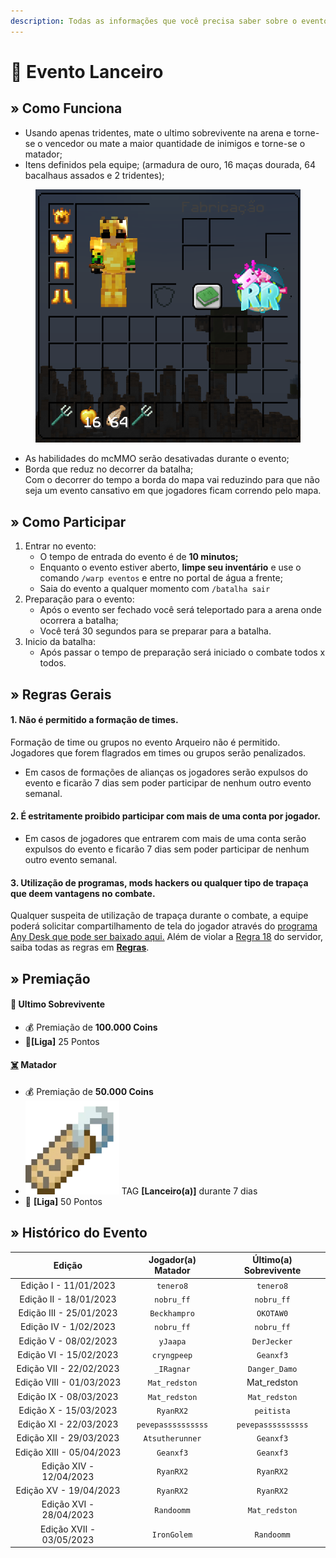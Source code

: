 ```yaml
---
description: Todas as informações que você precisa saber sobre o evento semanal Lanceiro.
---
```


# 🔱 Evento Lanceiro

## » Como Funciona

* Usando apenas tridentes, mate o ultimo sobrevivente na arena e torne-se o vencedor ou mate a maior quantidade de inimigos e torne-se o matador;
* Itens definidos pela equipe; (armadura de ouro, 16 maças dourada, 64 bacalhaus assados e 2 tridentes);

<figure><img src="../../.gitbook/assets/image (1) (2).png" alt=""><figcaption></figcaption></figure>

* As habilidades do mcMMO serão desativadas durante o evento;
* Borda que reduz no decorrer da batalha;\
  Com o decorrer do tempo a borda do mapa vai reduzindo para que não seja um evento cansativo em que jogadores ficam correndo pelo mapa.

## » Como Participar

1. Entrar no evento:
   * O tempo de entrada do evento é de **10 minutos;**
   * Enquanto o evento estiver aberto, **limpe seu inventário** e use o comando `/warp eventos` e entre no portal de água a frente;
   * Saia do evento a qualquer momento com `/batalha sair`&#x20;
2. Preparação para o evento:
   * Após o evento ser fechado você será teleportado para a arena onde ocorrera a batalha;
   * Você terá 30 segundos para se preparar para a batalha.&#x20;
3. Inicio da batalha:
   * Após passar o tempo de preparação será iniciado o combate todos x todos.

## » Regras Gerais

#### 1. Não é permitido a formação de times.

Formação de time ou grupos no evento Arqueiro não é permitido. Jogadores que forem flagrados em times ou grupos serão penalizados.

* Em casos de formações de alianças os jogadores serão expulsos do evento e ficarão 7 dias sem poder participar de nenhum outro evento semanal.

#### 2. É estritamente proibido participar com mais de uma conta por jogador.

* Em casos de jogadores que entrarem com mais de uma conta serão expulsos do evento e ficarão 7 dias sem poder participar de nenhum outro evento semanal.

#### **3. Utilização de programas, mods hackers ou qualquer tipo de trapaça que deem vantagens no combate.**

Qualquer suspeita de utilização de trapaça durante o combate, a equipe poderá solicitar compartilhamento de tela do jogador através do [programa Any Desk que pode ser baixado aqui.](https://anydesk.com/pt/downloads) Além de violar a [Regra 18](https://wiki.rederevo.com/regras/jogabilidade#01-7) do servidor, saiba todas as regras em [**Regras**](../../regras/).

## » Premiação

#### 🥇 **Ultimo Sobrevivente**

* 💰 Premiação de **100.000 Coins**
* 💎**\[Liga]** 25 Pontos

#### [☠️](https://emojipedia.org/skull-and-crossbones/) **Matador**

* 💰 Premiação de **50.000 Coins**
* <img src="../../.gitbook/assets/image (14) (1) (2).png" alt="" data-size="line"> TAG **\[Lanceiro(a)]** durante 7 dias
* 💎 **\[Liga]** 50 Pontos

## » Histórico do Evento

|          Edição          | Jogador(a) Matador | Último(a) Sobrevivente |
| :----------------------: | :----------------: | :--------------------: |
|   Edição I - 11/01/2023  |      `tenero8`     |        `tenero8`       |
|  Edição II - 18/01/2023  |     `nobru_ff`     |       `nobru_ff`       |
|  Edição III - 25/01/2023 |    `Beckhampro`    |        `OKOTAW0`       |
|   Edição IV - 1/02/2023  |     `nobru_ff`     |       `nobru_ff`       |
|   Edição V - 08/02/2023  |      `yJaapa`      |       `DerJecker`      |
|  Edição VI - 15/02/2023  |     `cryngpeep`    |        `Geanxf3`       |
|  Edição VII - 22/02/2023 |     `_IRagnar`     |      `Danger_Damo`     |
| Edição VIII - 01/03/2023 |    `Mat_redston`   |      Mat\_redston      |
|  Edição IX - 08/03/2023  |    `Mat_redston`   |      `Mat_redston`     |
|   Edição X - 15/03/2023  |      `RyanRX2`     |       `peitista`       |
|  Edição XI - 22/03/2023  | `pevepassssssssss` |   `pevepassssssssss`   |
|  Edição XII - 29/03/2023 |   `Atsutherunner`  |        `Geanxf3`       |
| Edição XIII - 05/04/2023 |      `Geanxf3`     |        `Geanxf3`       |
|  Edição XIV - 12/04/2023 |      `RyanRX2`     |        `RyanRX2`       |
|  Edição XV - 19/04/2023  |      `RyanRX2`     |        `RyanRX2`       |
|  Edição XVI - 28/04/2023 |     `Randoomm`     |      `Mat_redston`     |
| Edição XVII - 03/05/2023 |     `IronGolem`    |       `Randoomm`       |

